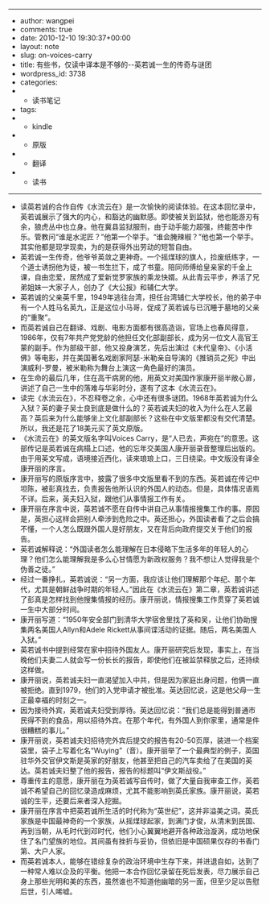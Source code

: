 - ---
- author: wangpei
- comments: true
- date: 2010-12-10 19:30:37+00:00
- layout: note
- slug: on-voices-carry
- title: 有些书，仅读中译本是不够的--英若诚一生的传奇与谜团
- wordpress_id: 3738
- categories:
- - 读书笔记
- tags:
- - kindle
- - 原版
- - 翻译
- - 读书
- ---
- 读英若诚的合作自传《水流云在》是一次愉快的阅读体验。在这本回忆录中，英若诚展示了强大的内心，和豁达的幽默感。即使被关到监狱，他也能游刃有余，狼虎丛中也立身。他在冀县监狱服刑，由于动手能力超强，终能苦中作乐。管教问“谁是水泥匠？”他第一个举手。“谁会腌辣椒？”他也第一个举手。其实他都是现学现卖，为的是获得外出劳动的短暂自由。
- 英若诚一生传奇，他爷爷英敛之更神奇。一个摇煤球的旗人，捡废纸练字，一个道士诱拐他为徒，被一书生拦下，成了书童。陪同师傅给皇亲家的千金上课，自由恋爱，居然成了爱新觉罗家族的乘龙快婿。从此青云平步，养活了兄弟姐妹一大家子人，创办了《大公报》和辅仁大学。
- 英若诚的父亲英千里，1949年逃往台湾，担任台湾辅仁大学校长，他的弟子中有一个人姓马名英九，正是这位小马哥，促成了英若诚与已沉睡于墓地的父亲的“重聚”。
- 而英若诚自己在翻译、戏剧、电影方面都有很高造诣，官场上也春风得意，1986年，仅有7年共产党党龄的他担任文化部副部长，成为另一位文人高官王蒙的副手。作为部级干部，他又投身演艺，先后出演过《末代皇帝》、《小活佛》等电影，并在美国著名戏剧家阿瑟-米勒亲自导演的《推销员之死》中出演威利-罗曼，被米勒称为舞台上演这一角色最好的演员。
- 在生命的最后几年，住在高干病房的他，用英文对美国作家康开丽半敞心扉，讲述了自己一生中的落难与华彩时分，遂有了这本《水流云在》。
- 读完《水流云在》，不忍释卷之余，心中还有很多谜团。1968年英若诚为什么入狱？英的妻子吴士良到底是做什么的？英若诚夫妇的收入为什么在人艺最高？英后来为什么能够坐上文化部副部长？这些在中文版里都没有交代清楚。所以，我还是花了18美元买了英文原版。
- 《水流云在》的英文版名字叫Voices Carry，是“人已去，声宛在”的意思。这部传记是英若诚在病榻上口述，他的忘年交美国人康开丽录音整理后出版的。由于用英文写成，语境接近西化，读来琅琅上口，三日绕梁。中文版没有译全康开丽的序言。
- 康开丽写的原版序言中，披露了很多中文版里看不到的东西。英若诚在传记中坦陈，被彭真找去，负责报告他所认识的外国人的动态。但是，具体情况语焉不详。后来，英夫妇入狱，跟他们从事情报工作有关。
- 康开丽在序言中说，英若诚不愿在自传中讲自己从事情报搜集工作的事。原因是，英担心这样会把别人牵涉到危险之中。英还担心，外国读者看了之后会搞不懂，一个人怎么既跟外国人是好朋友，又在背后向政府提交关于他们的报告。
- 英若诚解释说：“外国读者怎么能理解在日本侵略下生活多年的年轻人的心理？他们怎么能理解我是多么心甘情愿为新政权服务？我不想让人觉得我是个伪善之徒。”
- 经过一番挣扎，英若诚说：“另一方面，我应该让他们理解那个年纪、那个年代，尤其是朝鲜战争时期的年轻人。”因此在《水流云在》第二章，英若诚讲述了彭真是怎样找到他搜集情报的经历。康开丽说，情报搜集工作贯穿了英若诚一生中大部分时间。
- 康开丽写道：“1950年安全部门到清华大学宿舍里找了英和吴，让他们协助搜集两名美国人Allyn和Adele Rickett从事间谍活动的证据。随后，两名美国人入狱。”
- 英若诚书中提到经常在家中招待外国友人。康开丽研究后发现，事实上，在当晚他们夫妻二人就会写一份长长的报告，即使他们在被监禁释放之后，还持续这样做。
- 康开丽说，英若诚夫妇一直渴望加入中共，但是因为家庭出身问题，他俩一直被拒绝。直到1979，他们的入党申请才被批准。英达回忆说，这是他父母一生正最幸福的时刻之一。
- 因为接待外宾，英若诚夫妇受到厚待。英达回忆说：“我们总是能得到普通市民得不到的食品，用以招待外宾。在那个年代，有外国人到你家里，通常是件很糟糕的事儿。”
- 康开丽说，英若诚夫妇招待完外宾后提交的报告有20-50页厚，装进一个档案袋里，袋子上写着化名“Wuying”（音）。康开丽举了一个最典型的例子，英国驻华外交官伊文斯是英家的好朋友，他甚至把自己的汽车卖给了在美国的英达。英若诚夫妇整了他的报告，报告的标题叫“伊文斯战役。”
- 尊重传主的意愿，康开丽在为英若诚写自传时，做了大量自我审查工作，英若诚不希望自己的回忆录造成麻烦，尤其不能影响到英氏家族。康开丽说，英若诚的生平，还要后来者深入挖掘。
- 康开丽在序言中把英若诚所生活的时代称为“英世纪”，这并非溢美之词。英氏家族是中国最神奇的一个家族，从摇煤球起家，到满门才俊，从清末到民国、再到当朝，从毛时代到邓时代，他们小心翼翼地避开各种政治漩涡，成功地保住了名门望族的地位。其间虽有挫折与妥协，但依旧是中国硕果仅存的书香门第、大户人家。
- 而英若诚本人，能够在错综复杂的政治环境中生存下来，并进退自如，达到了一种常人难以企及的平衡。他把一本合作回忆录留在死后发表，尽力展示自己身上那些光明和美的东西，虽然谁也不知道他幽暗的另一面，但至少足以告慰后世，引人唏嘘。
